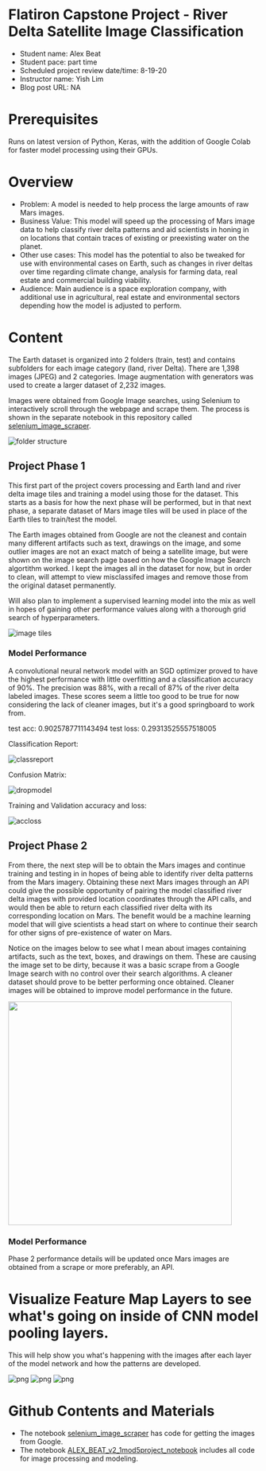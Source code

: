 # Flatiron Capstone Project - River Delta Satellite Image Classification

* Student name: Alex Beat
* Student pace: part time
* Scheduled project review date/time: 8-19-20
* Instructor name: Yish Lim
* Blog post URL: NA

# Prerequisites
Runs on latest version of Python, Keras, with the addition of Google Colab for faster model processing using their GPUs. 

# Overview

* Problem: A model is needed to help process the large amounts of raw Mars images.
* Business Value: This model will speed up the processing of Mars image data to help classify river delta patterns and aid scientists in honing in on locations that contain traces of existing or preexisting water on the planet.
* Other use cases: This model has the potential to also be tweaked for use with environmental cases on Earth, such as changes in river deltas over time regarding climate change, analysis for farming data, real estate and commercial building viability. 
* Audience: Main audience is a space exploration company, with additional use in agricultural, real estate and environmental sectors depending how the model is adjusted to perform. 

# Content
The Earth dataset is organized into 2 folders (train, test) and contains subfolders for each image category (land, river Delta). There are 1,398 images (JPEG) and 2 categories. Image augmentation with generators was used to create a larger dataset of 2,232 images. 

Images were obtained from Google Image searches, using Selenium to interactively scroll through the webpage and scrape them. The process is shown in the separate notebook in this repository called [selenium_image_scraper](https://github.com/alexanderbeat/mod5project/blob/master/selenium_image_scraper.ipynb).

![folder structure](https://github.com/alexanderbeat/mod5project/blob/master/images/Screen%20Shot%202020-08-17%20at%203.14.13%20PM.png)


## Project Phase 1

This first part of the project covers processing and Earth land and river delta image tiles and training a model using those for the dataset. This starts as a basis for how the next phase will be performed, but in that next phase, a separate dataset of Mars image tiles will be used in place of the Earth tiles to train/test the model. 

The Earth images obtained from Google are not the cleanest and contain many different artifacts such as text, drawings on the image, and some outlier images are not an exact match of being a satellite image, but were shown on the image search page based on how the Google Image Search algortithm worked. I kept the images all in the dataset for now, but in order to clean, will attempt to view misclassifed images and remove those from the original dataset permanently. 

Will also plan to implement a supervised learning model into the mix as well in hopes of gaining other performance values along with a thorough grid search of hyperparameters. 

![image tiles](https://github.com/alexanderbeat/mod5project/blob/master/images/output_33_0.png)

### Model Performance

A convolutional neural network model with an SGD optimizer proved to have the highest performance with little overfitting and a classification accuracy of 90%. The precision was 88%, with a recall of 87% of the river delta labeled images. These scores seem a little too good to be true for now considering the lack of cleaner images, but it's a good springboard to work from.

test acc: 0.9025787711143494
test loss: 0.29313525557518005

Classification Report:

![classreport](https://github.com/alexanderbeat/mod5project/blob/master/images/dropout.png)


Confusion Matrix:

![dropmodel](https://github.com/alexanderbeat/mod5project/blob/master/images/output_100_1.png)

Training and Validation accuracy and loss:

![accloss](https://github.com/alexanderbeat/mod5project/blob/master/images/output_100_2.png)


## Project Phase 2

From there, the next step will be to obtain the Mars images and continue training and testing in in hopes of being able to identify river delta patterns from the Mars imagery. Obtaining these next Mars images through an API could give the possible opportunity of pairing the model classified river delta images with provided location coordinates through the API calls, and would then be able to return each classified river delta with its corresponding location on Mars. The benefit would be a machine learning model that will give scientists a head start on where to continue their search for other signs of pre-existence of water on Mars. 

Notice on the images below to see what I mean about images containing artifacts, such as the text, boxes, and drawings on them. These are causing the image set to be dirty, because it was a basic scrape from a Google Image search with no control over their search algorithms. A cleaner dataset should prove to be better performing once obtained. Cleaner images will be obtained to improve model performance in the future. 

<img src=https://github.com/alexanderbeat/mod5project/blob/master/images/mars2.jpg width="450"/>

### Model Performance

Phase 2 performance details will be updated once Mars images are obtained from a scrape or more preferably, an API. 


# Visualize Feature Map Layers to see what's going on inside of CNN model pooling layers.

This will help show you what's happening with the images after each layer of the model network and how the patterns are developed. 

![png](https://github.com/alexanderbeat/mod5project/blob/master/images/output_68_1.png)
![png](https://github.com/alexanderbeat/mod5project/blob/master/images/output_68_7.png)
![png](https://github.com/alexanderbeat/mod5project/blob/master/images/output_68_11.png)

# Github Contents and Materials
* The notebook [selenium_image_scraper](https://github.com/alexanderbeat/mod5project/blob/master/selenium_image_scraper.ipynb) has code for getting the images from Google.
* The notebook [ALEX_BEAT_v2_1mod5project_notebook](https://github.com/alexanderbeat/mod5project/blob/master/ALEX_BEAT_v2_1mod5project_notebook.ipynb) includes all code for image processing and modeling.
